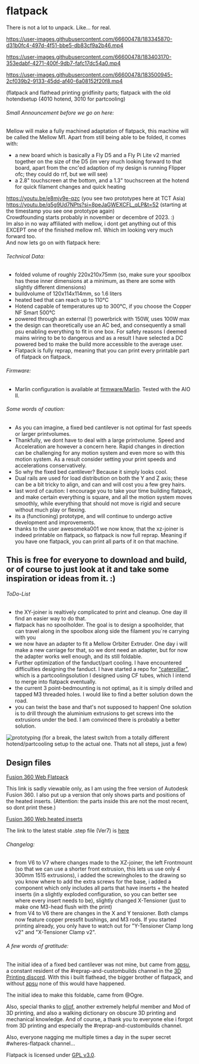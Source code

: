 # flatpack
There is not a lot to unpack. Like... for real.

https://user-images.githubusercontent.com/66600478/183345870-d31b0fc4-497d-4f51-bbe5-db83cf9a2b46.mp4

https://user-images.githubusercontent.com/66600478/183403170-353edabf-4271-400f-9db7-fafc17dc54a0.mp4

https://user-images.githubusercontent.com/66600478/183500945-2cf039b2-9133-45dd-af40-6a08152f20f8.mp4

(flatpack and flathead printing gridfinity parts; flatpack with the old hotendsetup (4010 hotend, 3010 for partcooling)

###### Small Announcement before we go on here:

Mellow will make a fully machined adaptation of flatpack, this machine will be called the Mellow M1. Apart from still being able to be folded,
it comes with:
- a new board which is basically a Fly D5 and a Fly Pi Lite v2 married together on the size of the D5 (im very much looking forward
to that board, apart from the cnc'ed adaption of my design is running Flipper ofc; they could do rrf, but we will see)
- a 2.8" touchscreen at the bottom, and a 1.3" touchscreen at the hotend for quick filament changes and quick heating

https://youtu.be/e8mjv9e-qzc (you see two prototypes here at TCT Asia)  
https://youtu.be/q5g9Ud7NPts?si=8peJaGWEXCFL_qLP&t=52 (starting at the timestamp you see one prototype again)  
Crowdfounding starts probably in november or decembre of 2023. :)  
Im also in no way affiliated with mellow, i dont get anything out of this EXCEPT one of the finished mellow m1. Which im looking very much forward too.  
And now lets go on with flatpack here:

###### Technical Data:

- folded volume of roughly 220x210x75mm (so, make sure your spoolbox has these
  inner dimensions at a minimum, as there are some with slightly different dimensions)
- buildvolume of 120x114x114mm, so 1.6 liters
- heated bed that can reach up to 110°C
- Hotend capable of temperatures up to 300°C, if you choose the Copper NF Smart 500°C
- powered through an external (!) powerbrick with 150W, uses 100W max
- the design can theoretically use an AC bed, and consequently a small psu
  enabling everything to fit in one box. 
  For safety reasons I deemed mains wiring to be to dangerous and
  as a result I have selected a DC powered bed to make the build more accessible to the average user.
- Flatpack is fully reprap, meaning that you can print every printable part of flatpack on flatpack.
 

###### Firmware:

- Marlin configuration is available at [firmware/Marlin](firmware/Marlin). Tested with the AIO II.

###### Some words of caution:


- As you can imagine, a fixed bed cantilever is not optimal for fast speeds or
  larger printvolumes.
- Thankfully, we dont have to deal with a large printvolume. Speed and Acceleration are however a concern here.
Rapid changes in direction can be challenging for any motion system and even more so with this motion system.
As a result consider setting your print speeds and accelerations conservatively.
- So why the fixed bed cantilever? Because it simply looks cool.
- Dual rails are used for load distribution on both the Y and Z axis; these can be a bit
  tricky to align, and can and will cost you a few grey hairs.
- last word of caution: I encourage you to take your time building flatpack, and make certain everything is square, and all the motion system moves smoothly, while everything that should not move is rigid and secure without much play or flexing. 
- its a (functioning) prototype, and will continue to undergo active development and improvements.
- thanks to the user awesomeka001 we now know, that the xz-joiner is indeed printable on flatpack, so flatpack is now full reprap. Meaning if you have one flatpack, you can print all parts of it on that machine.

## This is free for everyone to download and build, or of course to just look at it and take some inspiration or ideas from it. :)

###### ToDo-List
- the XY-joiner is realtively complicated to print and cleanup. One day ill find an easier way to do that.
- flatpack has no spoolholder. The goal is to design a spoolholder, that can travel along in the spoolbox along side the filament you´re carrying with you
- we now have an adapter to fit a Mellow Orbiter Extruder. One day i will make a new carriage for that, so we dont need an adapter, but for now the adapter works well enough, and its still foldable.
- Further optimization of the fanduct/part cooling. I have encountered difficulties designing the fanduct. I have started a repo for ["caterpillar"](https://www.github.com/eponra/caterpillar), which is a partcoolingsolution I designed using CF tubes, which I intend to merge into flatpack eventually.
- the current 3 point-bedmounting is not optimal, as it is simply drilled and tapped M3 threaded holes. I would like to find a better solution down the road.
- you can twist the base and that's not supposed to happen! One solution is to drill through the aluminium extrusions to get screws into the extrusions under the bed. I am convinced there is probably a better solution.

![prototyping](https://user-images.githubusercontent.com/66600478/183500214-0299970e-6995-443d-a172-a0e379b12d8e.jpg)
(for a break, the latest switch from a totally different hotend/partcooling setup to the actual one. Thats not all steps, just a few)

## Design files

[Fusion 360 Web Flatpack](https://a360.co/3vLUHdm)

This link is sadly viewable only, as I am using the free version of Autodesk
Fusion 360. I also put up a version that only shows parts and positions of the heated inserts. (Attention: the parts inside this are not the most recent, so dont print these.)

[Fusion 360 Web heated inserts](https://a360.co/3tjAQnn)

The link to the latest stable .step file (Ver7) is [here](https://drive.google.com/file/d/1a2EOg3HK1r-n8Omy-1yQx4LHCDSig2ma/view)

###### Changelog:
- from V6 to V7 where changes made to the XZ-joiner, the left Frontmount (so that we can use a shorter front extrusion, this lets us use only 4 300mm 1515 extrusions), i added the screwingholes to the drawing so you know where
to add the extra screws for the base, i added a component which only includes all parts that have inserts + the heated inserts (in a slightly exploded configuration, so you can better see where every insert needs to be), slightly changed
X-Tensioner (just to make one M3-head flush with the print)
- from V4 to V6 there are changes in the X and Y tensioner. Both clamps now feature copper pressfit bushings, and M3 rods. If you started printing already, you only have to watch out for "Y-Tensioner Clamp long v2" and "X-Tensioner Clamp v2".


###### A few words of gratitude:

The initial idea of a fixed bed cantilever was not mine, but came from
[apsu](https://github.com/apsu), a constant resident of the
#reprap-and-custombuilds channel in the [3D Printing
discord](https://discord.gg/pQRvDQHk67).  With this i built flathead, the
bigger brother of flatpack, and without [apsu](https://github.com/apsu/) none
of this would have happened.

The initial idea to make this foldable, came from @Ogre.

Also, special thanks to [oliof](https://github.com/oliof/), another extremely
helpful member and Mod of 3D printing, and also a walking dictionary on obscure
3D printing and mechanical knowledge.  And of course, a thank you to everyone
else i forgot from 3D printing and especially the #reprap-and-custombuilds
channel.

Also, everyone nagging me multiple times a day in the super secret
#wheres-flatpack channel...


Flatpack is licensed under [GPL v3.0](/LICENSE).
